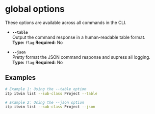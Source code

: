 # global options

These options are available across all commands in the CLI.

- **`--table`**  
  Output the command response in a human-readable table format.  
  **Type:** `flag` **Required:** No

- **`--json`**  
  Pretty format the JSON command response and supress all logging.
  **Type:** `flag` **Required:** No

## Examples

```bash
# Example 1: Using the --table option
itp itwin list --sub-class Project --table

# Example 2: Using the --json option
itp itwin list --sub-class Project --json
```